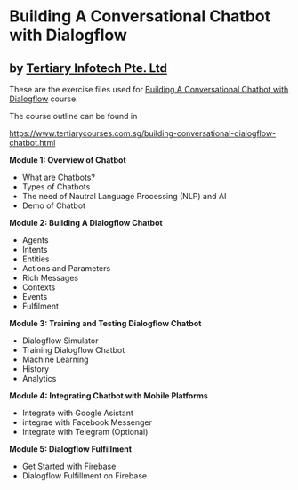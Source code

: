 # Building A Conversational Chatbot with Dialogflow
## by [Tertiary Infotech Pte. Ltd](https://www.tertiarycourses.com.sg/)

These are the exercise files used for [Building A Conversational Chatbot with Dialogflow](https://www.tertiarycourses.com.sg/building-conversational-dialogflow-chatbot.html) course. 

The course outline can be found in 

https://www.tertiarycourses.com.sg/building-conversational-dialogflow-chatbot.html

<p><strong>Module 1: Overview of Chatbot</strong></p>
<ul>
<li>What are Chatbots?</li>
<li>Types of Chatbots</li>
<li>The need of Nautral Language Processing (NLP) and AI</li>
<li>Demo of Chatbot</li>
</ul>
<p><strong>Module 2: Building A&nbsp;Dialogflow Chatbot</strong></p>
<ul>
<li>Agents</li>
<li>Intents</li>
<li>Entities</li>
<li>Actions and Parameters</li>
<li>Rich Messages</li>
<li>Contexts</li>
<li>Events</li>
<li>Fulfilment</li>
</ul>
<p><strong>Module 3: Training and Testing Dialogflow Chatbot</strong></p>
<ul>
<li>Dialogflow Simulator</li>
<li>Training&nbsp;Dialogflow Chatbot</li>
<li>Machine Learning</li>
<li>History</li>
<li>Analytics</li>
</ul>
<p><strong>Module 4: Integrating Chatbot with Mobile Platforms</strong></p>
<ul>
<li>Integrate with Google Asistant</li>
<li>integrae with&nbsp;Facebook Messenger</li>
<li>Integrate with Telegram (Optional)</li>
</ul>
<p><strong>Module 5:&nbsp;Dialogflow Fulfillment</strong></p>
<ul>
<li>Get Started with Firebase</li>
<li>Dialogflow Fulfillment on Firebase</li>
</ul>


